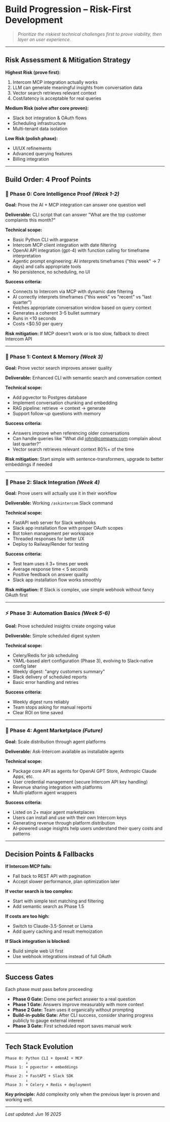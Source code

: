 # Build Progression – Risk-First Development

> _Prioritize the riskiest technical challenges first to prove viability, then layer on user experience._

---

## Risk Assessment & Mitigation Strategy

**Highest Risk (prove first):**
1. Intercom MCP integration actually works
2. LLM can generate meaningful insights from conversation data
3. Vector search retrieves relevant context
4. Cost/latency is acceptable for real queries

**Medium Risk (solve after core proven):**
- Slack bot integration & OAuth flows
- Scheduling infrastructure
- Multi-tenant data isolation

**Low Risk (polish phase):**
- UI/UX refinements
- Advanced querying features
- Billing integration

---

## Build Order: 4 Proof Points

### 🔬 **Phase 0: Core Intelligence Proof** _(Week 1-2)_
**Goal:** Prove the AI + MCP integration can answer one question well

**Deliverable:** CLI script that can answer "What are the top customer complaints this month?"

**Technical scope:**
- Basic Python CLI with argparse
- Intercom MCP client integration with date filtering
- OpenAI API integration (gpt-4) with function calling for timeframe interpretation
- Agentic prompt engineering: AI interprets timeframes ("this week" → 7 days) and calls appropriate tools
- No persistence, no scheduling, no UI

**Success criteria:**
- Connects to Intercom via MCP with dynamic date filtering
- AI correctly interprets timeframes ("this week" vs "recent" vs "last quarter")
- Fetches appropriate conversation window based on query context
- Generates a coherent 3-5 bullet summary
- Runs in <10 seconds
- Costs <$0.50 per query

**Risk mitigation:** If MCP doesn't work or is too slow, fallback to direct Intercom API

---

### 🧠 **Phase 1: Context & Memory** _(Week 3)_
**Goal:** Prove vector search improves answer quality

**Deliverable:** Enhanced CLI with semantic search and conversation context

**Technical scope:**
- Add pgvector to Postgres database
- Implement conversation chunking and embedding
- RAG pipeline: retrieve → context → generate  
- Support follow-up questions with memory

**Success criteria:**
- Answers improve when referencing older conversations
- Can handle queries like "What did john@company.com complain about last quarter?"
- Vector search retrieves relevant context 80%+ of the time

**Risk mitigation:** Start simple with sentence-transformers, upgrade to better embeddings if needed

---

### 💬 **Phase 2: Slack Integration** _(Week 4)_
**Goal:** Prove users will actually use it in their workflow

**Deliverable:** Working `/askintercom` Slack command

**Technical scope:**
- FastAPI web server for Slack webhooks
- Slack app installation flow with proper OAuth scopes
- Bot token management per workspace
- Threaded responses for better UX
- Deploy to Railway/Render for testing

**Success criteria:**
- Test team uses it 3+ times per week
- Average response time < 5 seconds
- Positive feedback on answer quality
- Slack app installation flow works smoothly

**Risk mitigation:** If Slack is complex, use simple webhook without fancy OAuth first

---

### ⚡ **Phase 3: Automation Basics** _(Week 5-6)_
**Goal:** Prove scheduled insights create ongoing value

**Deliverable:** Simple scheduled digest system

**Technical scope:**
- Celery/Redis for job scheduling
- YAML-based alert configuration (Phase 3), evolving to Slack-native config later
- Weekly digest: "angry customers summary"
- Slack delivery of scheduled reports
- Basic error handling and retries

**Success criteria:**
- Weekly digest runs reliably
- Team stops asking for manual reports
- Clear ROI on time saved

---

### 🏪 **Phase 4: Agent Marketplace** _(Future)_
**Goal:** Scale distribution through agent platforms

**Deliverable:** Ask-Intercom available as installable agents

**Technical scope:**
- Package core API as agents for OpenAI GPT Store, Anthropic Claude Apps, etc.
- User credential management (secure Intercom API key handling)
- Revenue sharing integration with platforms
- Multi-platform agent wrappers

**Success criteria:**
- Listed on 2+ major agent marketplaces
- Users can install and use with their own Intercom keys
- Generating revenue through platform distribution
- AI-powered usage insights help users understand their query costs and patterns

---

## Decision Points & Fallbacks

**If Intercom MCP fails:**
- Fall back to REST API with pagination
- Accept slower performance, plan optimization later

**If vector search is too complex:**
- Start with simple text matching and filtering
- Add semantic search as Phase 1.5

**If costs are too high:**
- Switch to Claude-3.5-Sonnet or Llama
- Add query caching and result memoization

**If Slack integration is blocked:**
- Build simple web UI first
- Use webhook integrations instead of full OAuth

---

## Success Gates

Each phase must pass before proceeding:

- **Phase 0 Gate:** Demo one perfect answer to a real question
- **Phase 1 Gate:** Answers improve measurably with more context  
- **Phase 2 Gate:** Team uses it organically without prompting
- **Build-in-public Gate:** After CLI success, consider sharing progress publicly to gauge external interest
- **Phase 3 Gate:** First scheduled report saves manual work

---

## Tech Stack Evolution

```
Phase 0: Python CLI + OpenAI + MCP
         ↓
Phase 1: + pgvector + embeddings  
         ↓
Phase 2: + FastAPI + Slack SDK
         ↓
Phase 3: + Celery + Redis + deployment
```

**Key principle:** Add complexity only when the previous layer is proven and working well.

---

_Last updated: Jun 16 2025_
